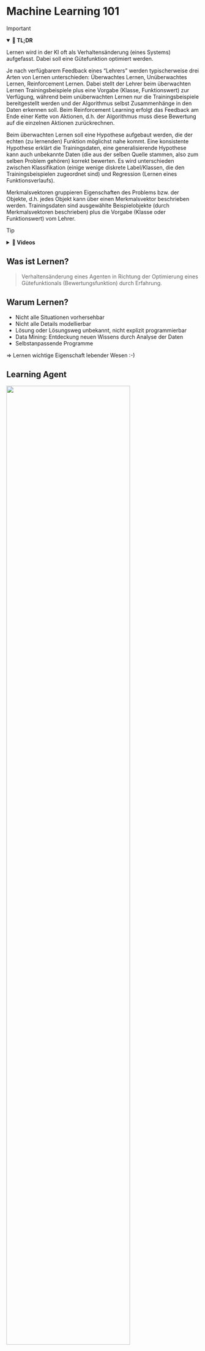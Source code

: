 # Machine Learning 101

> [!IMPORTANT]
>
> <details open>
>
> <summary><strong>🎯 TL;DR</strong></summary>
>
> Lernen wird in der KI oft als Verhaltensänderung (eines Systems)
> aufgefasst. Dabei soll eine Gütefunktion optimiert werden.
>
> Je nach verfügbarem Feedback eines “Lehrers” werden typischerweise
> drei Arten von Lernen unterschieden: Überwachtes Lernen, Unüberwachtes
> Lernen, Reinforcement Lernen. Dabei stellt der Lehrer beim überwachten
> Lernen Trainingsbeispiele plus eine Vorgabe (Klasse, Funktionswert)
> zur Verfügung, während beim unüberwachten Lernen nur die
> Trainingsbeispiele bereitgestellt werden und der Algorithmus selbst
> Zusammenhänge in den Daten erkennen soll. Beim Reinforcement Learning
> erfolgt das Feedback am Ende einer Kette von Aktionen, d.h. der
> Algorithmus muss diese Bewertung auf die einzelnen Aktionen
> zurückrechnen.
>
> Beim überwachten Lernen soll eine Hypothese aufgebaut werden, die der
> echten (zu lernenden) Funktion möglichst nahe kommt. Eine konsistente
> Hypothese erklärt die Trainingsdaten, eine generalisierende Hypothese
> kann auch unbekannte Daten (die aus der selben Quelle stammen, also
> zum selben Problem gehören) korrekt bewerten. Es wird unterschieden
> zwischen Klassifikation (einige wenige diskrete Label/Klassen, die den
> Trainingsbeispielen zugeordnet sind) und Regression (Lernen eines
> Funktionsverlaufs).
>
> Merkmalsvektoren gruppieren Eigenschaften des Problems bzw. der
> Objekte, d.h. jedes Objekt kann über einen Merkmalsvektor beschrieben
> werden. Trainingsdaten sind ausgewählte Beispielobjekte (durch
> Merkmalsvektoren beschrieben) plus die Vorgabe (Klasse oder
> Funktionswert) vom Lehrer.
>
> </details>

> [!TIP]
>
> <details>
>
> <summary><strong>🎦 Videos</strong></summary>
>
> - [VL Machine Learning 101](https://youtu.be/FliWEXQZhsw)
>
> </details>

## Was ist Lernen?

> Verhaltensänderung eines Agenten in Richtung der Optimierung eines
> Gütefunktionals (Bewertungsfunktion) durch Erfahrung.

## Warum Lernen?

- Nicht alle Situationen vorhersehbar
- Nicht alle Details modellierbar
- Lösung oder Lösungsweg unbekannt, nicht explizit programmierbar
- Data Mining: Entdeckung neuen Wissens durch Analyse der Daten
- Selbstanpassende Programme

=\> Lernen wichtige Eigenschaft lebender Wesen :-)

## Learning Agent

<img src="images/learning.png" width="80%">

## Feedback während des Lernens

- **Überwachtes Lernen**
  - Lernen durch Beobachtung
  - Vorgabe von Beispielen: Ein- und Ausgabewerte

  =\> Regression, Klassifikation

<!-- -->

- **Unüberwachtes Lernen**
  - Erkennen von Mustern in den Inputdaten, Clustering
  - Kein Feedback (!)

<!-- -->

- **Reinforcement Lernen**
  - Bewertung der Aktionen des Agenten am Ende einer Aktionsfolge

**Beispiel Kleinkind**: Lernen von Klassen/Konzepten durch Beispiele

- Zuerst ist alles “Katze” (Übergeneralisierung)
- Differenzierung durch Feedback der Umwelt; Erkennung unterschiedlicher
  Ausprägungen

## Beispiel: Kreditrisiko

- Bankkunde beantragt Kredit
- Soll er aus Sicht der Bank den Kredit bekommen?

<!-- -->

- Bankangestellter betrachtet (relevante) Merkmale des Kunden:
  - Alter, Einkommen, sozialer Status
  - Kundenhistorie bei der Bank
  - Höhe des Kredits

<!-- -->

- Bewertung des Kreditrisikos:
  - **Klassifikation**: Guter oder schlechter Kunde (Binäre
    Entscheidung: 2 Klassen)
  - **Regression**: Vorhersage Gewinn/Verlust für die Bank (Höhe des
    Gewinns/Verlusts interessant)

## Beispiel: Autoreparatur

- **Gegeben**: Eigenschaften eines Autos

  =\> Eigenschaften: Ausprägungen der Merkmale

<!-- -->

- **Gesucht**: Diagnose und Reparaturanleitung

  =\> Hypothese über den Merkmalen (Funktion $`\mathop{\text{h}}`$)

## Lernen durch Beobachten: Lernen einer Funktion $`\mathop{\text{f}}`$

Funktionsapproximation: Lernen einer Funktion $`\mathop{\text{f}}`$
anhand von Beispielen

- Ein Beispiel ist ein Tupel
  $`(\mathbf{x}, \mathop{\text{f}}(\mathbf{x}))`$, etwa

``` math
(\mathbf{x}, \mathop{\text{f}}(\mathbf{x})) = \left(\begin{array}{ccc}
O & O & X \\
. & X & . \\
X & . & .
\end{array}, +1\right)
```

- Aufgabe: Baue Hypothese $`\mathop{\text{h}}`$ auf, so dass
  $`\mathop{\text{h}} \approx \mathop{\text{f}}`$.
  - Benutze dazu Menge von Beispielen =\> **Trainingsdaten**.

<!-- -->

- Ziele:
  1.  **Konsistente Hypothese**: Übereinstimmung bei Trainingsdaten
  2.  **Generalisierende Hypothese**: Korrekte Vorhersage bei
      unbekannten Daten

*Anmerkung*: Stark vereinfachtes Modell realen Lernens!

## Konstruieren einer konsistenten Hypothese

<img src="images/occams1.png" width="60%">

Welcher Zusammenhang ist hier dargestellt? Offenbar eine Art
Funktionsverlauf … Wir haben für einige x-Werte die zugehörigen y-Werte
vorgegeben.

## Konstruieren einer konsistenten Hypothese (cnt.)

<img src="images/occams2.png" width="60%">

Die einfachste Approximation wäre eine lineare Funktion. Allerdings
werden hierbei einige Werte mehr oder weniger stark nicht korrekt
widergegeben, d.h. man hat einen relativ hohen (Trainings-) Fehler.

## Konstruieren einer konsistenten Hypothese (cnt.)

<img src="images/occams3.png" width="60%">

Die Hyperbel erklärt die Trainingsdaten bis auf den einen Punkt sehr
gut. Die Frage ist, ob dieser eine Punkt zum zu lernenden Zusammenhang
gehört oder ein Ausreißer ist, den man gefahrlos ignorieren kann?

## Konstruieren einer konsistenten Hypothese (cnt.)

<img src="images/occams4.png" width="60%">

Die grüne Hypothese ist von allen bisher gezeigten die komplexeste,
erklärt aber alle Datenpunkte. D.h. hier wäre der Trainingsfehler Null.
Zwischen den Trainingsdaten zeigt das Modell eine “glatte”
Approximation, d.h. es wird auch neue Daten, die es beim Training nicht
gesehen hat, relativ gut erklären. (Dabei liegt freilich die Annahme
zugrunde, dass alle relevanten Daten in der Trainingsmenge vorhanden
sind, d.h. dass es insbesondere zwischen den Datenpunkten keine
Ausreißer o.ä. gibt.)

## Konstruieren einer konsistenten Hypothese (cnt.)

<img src="images/occams5.png" width="60%">

Diese Hypothese erklärt ebenfalls sämtliche Trainingsdaten. Allerdings
schwingt die Funktion zwischen den Daten stark hin und her. Vermutlich
entspricht dies nicht dem zu lernenden Funktionsverlauf. Der
Trainingsfehler wäre wie bei der deutlich einfacheren Hypthese aus dem
letzten Schritt Null. Der Generalisierungsfehler (sprich die Abweichung,
wenn man das Modell nach Daten zwischen den Trainingspunkten fragt)
dürfte erheblich höher liegen.

D.h. hier hat das Modell einfach die Trainingsdaten auswendig gelernt,
aber nicht den Zusammenhang zwischen den Daten! Dies ist in der Regel
unerwünscht!

## Occam’s Razor

**Bevorzuge die einfachste konsistente Hypothese!**

1.  Wenn es mehrere mögliche Erklärungen für einen Sachverhalt gibt, ist
    die einfachste Erklärung allen anderen vorzuziehen.
2.  Eine Erklärung ist “einfach”, wenn sie möglichst wenige Variablen
    und Annahmen enthält und wenn diese in klaren logischen Beziehungen
    zueinander stehen, aus denen der zu erklärende Sachverhalt logisch
    folgt.

## Trainingsdaten und Merkmalsvektoren

Lehrer gibt Beispiele vor: Eingabe $`\mathbf{x}`$ und passende Ausgabe
$`\mathop{\text{f}}(\mathbf{x})`$

- Ausgabe: typischerweise Skalar (Funktionswert oder Klasse) =\>
  Beispiel: Bewertung eines Spielstandes bei TicTacToe

<!-- -->

- Eingabe: (Beschreibung des) Objekt(s) oder Situation, die zur Ausgabe
  gehört =\> Beispiel: Spielstand bei TicTacToe

**Merkmalsvektoren**:

- Zusammenfassen der relevanten Merkmale zu Vektoren

## Beispiel: Schwimmen im See

Beschreibung der Faktoren, wann ich im See schwimmen möchte:

1.  Scheint die Sonne?
2.  Wie warm ist das Wasser?
3.  Wie warm ist die Luft?

- Trainingsbeispiel:
  - Eingabe: Merkmalsvektor `(sonnig, warm, warm)`
  - Ausgabe: Klasse `ja`

Dabei wird davon ausgegangen, dass jeder Faktor (jedes Merkmal) an einer
bestimmten Stelle im Merkmalsvektor aufgeführt ist. Beispielsweise
gehört das `sonnig` zur Frage “Scheint die Sonne”, `warm` jeweils zur
Wasser- und zur Lufttemperatur.

Damit hat man in einem Vektor eine Situation komplett beschrieben, d.h.
einen Zustand der Welt mit den relevanten Dingen beschrieben. Diesem
Zustand kann man beispielsweise ein Label (Klasse) verpassen, hier in
diesem Fall “ja, in dieser Welt möchte ich schwimmen”.

Die Trainingsmenge baut sich dann beim überwachten Lernen aus vielen
solcher Paare (Merkmalsvektor, Klasse) auf, und die Algorithmen sollen
diese Zuordnung lernen, d.h. ein Modell für diese Daten erzeugen,
welches die Daten gut erklärt und darüber hinaus für neue Daten aus der
selben Datenquelle gute Vorhersagen macht.

## Trainingsdaten – Merkmalsvektoren

**Generell**: Merkmalsvektor für Objekt $`v`$:
``` math
    \mathbf{x}(v) = (x_1, x_2, \ldots, x_n)
```

- $`n`$ Merkmale (Attribute)
- Attribut $`x_t`$ hat $`m_t`$ mögliche Ausprägungen
- Ausprägung von $`v`$ bzgl. $`x_t`$: $`\quad x_t(v) = i \quad`$ (mit
  $`i = 1 \ldots m_t`$)

*Anmerkung*: Stellen Sie sich den Merkmalsvektor $`\mathbf{x}`$
vielleicht wie einen Konstruktor einer Klasse `x` vor: Die einzelnen
Attribute $`x_t`$ sind die Parameter, aus denen der Merkmalsvektor
aufgebaut ist/wird. Jedes der Attribute hat einen Typ und damit eine
bestimmte Anzahl erlaubter Werte (“Ausprägungen”) …

**Trainingsbeispiel**:

- Tupel aus Merkmalsvektor und zugehöriger Klasse:
  $`\left(\mathbf{x}(v), k\right)`$

## Wrap-Up

- Lernen ist Verhaltensänderung, Ziel: Optimierung einer Gütefunktion
  - Aufbau einer Hypothese, die beobachtete Daten erklären soll
  - Arten: Überwachtes Lernen, Unüberwachtes Lernen, Reinforcement
    Lernen

<!-- -->

- Merkmalsvektoren gruppieren Eigenschaften des Problems bzw. der
  Objekte
- Trainingsdaten: Beispielobjekte (durch Merkmalsvektoren beschrieben)
  plus Vorgabe vom Lehrer

## 📖 Zum Nachlesen

- Russell und Norvig ([2020](#ref-Russell2020)): Lernen: Abschnitte 19.1
  und 19.2

> [!NOTE]
>
> <details>
>
> <summary><strong>✅ Lernziele</strong></summary>
>
> - k1: Definition und Arten des Lernens
> - k2: Überwachtes Lernen: Lernen durch Beobachten (mit Lehrer)
> - k2: Merkmalsvektoren, Eigenschaften, Ausprägung, Objekte,
>   Trainingsmenge
>
> </details>

> [!TIP]
>
> <details>
>
> <summary><strong>🧩 Quizzes</strong></summary>
>
> - [Selbsttest Intro ML
>   (ILIAS)](https://www.hsbi.de/elearning/goto.php?target=tst_1106589&client_id=FH-Bielefeld)
>
> </details>

> [!TIP]
>
> <details>
>
> <summary><strong>🏅 Challenges</strong></summary>
>
> **Modellierung**
>
> Sie stehen vor der Entscheidung, ob Sie sich zur Vorbereitung auf die
> Flipped-Classroom-Sitzung noch das Skript anschauen. Welche Attribute
> benötigen Sie, um die Situation zu beschreiben?
>
> **Metriken für Klassifikatoren**
>
> Es ist wieder Wahlkampf: Zwei Kandidaten O und M bewerben sich um die
> Kanzlerschaft. Die folgende Tabelle zeigt die Präferenzen von sieben
> Wählern.
>
> | Nr. | Alter      | Einkommen | Bildung  | Kandidat | Vorhersage |
> |:----|:-----------|:----------|:---------|:---------|:-----------|
> | 1   | $`\ge 35`$ | hoch      | Abitur   | O        | O          |
> | 2   | $`< 35`$   | niedrig   | Master   | O        | O          |
> | 3   | $`\ge 35`$ | hoch      | Bachelor | M        | M          |
> | 4   | $`\ge 35`$ | niedrig   | Abitur   | M        | M          |
> | 5   | $`\ge 35`$ | hoch      | Master   | O        | O          |
> | 6   | $`< 35`$   | hoch      | Bachelor | O        | M          |
> | 7   | $`< 35`$   | niedrig   | Abitur   | M        | O          |
>
> Auf diesem Datensatz wurde ein Klassifikator trainiert, die
> Trainingsergebnisse sind in der Tabelle unter “Vorhersage” angegeben.
>
> Bewerten Sie den Klassifikator.
>
> </details>

------------------------------------------------------------------------

> [!NOTE]
>
> <details>
>
> <summary><strong>👀 Quellen</strong></summary>
>
> <div id="refs" class="references csl-bib-body hanging-indent"
> entry-spacing="0">
>
> <div id="ref-Russell2020" class="csl-entry">
>
> Russell, S., und P. Norvig. 2020. *Artificial Intelligence: A Modern
> Approach*. 4th Edition. Pearson. <http://aima.cs.berkeley.edu>.
>
> </div>
>
> </div>
>
> </details>

------------------------------------------------------------------------

<img src="https://licensebuttons.net/l/by-sa/4.0/88x31.png" width="10%">

Unless otherwise noted, this work is licensed under CC BY-SA 4.0.

<blockquote><p><sup><sub><strong>Last modified:</strong> 6e35cb1 (markdown: replace 'operatorname' w/ mathop+text (workaround gh bug) (#441), 2025-08-12)<br></sub></sup></p></blockquote>
